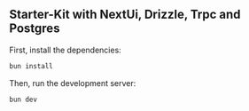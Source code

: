 ## Starter-Kit with NextUi, Drizzle, Trpc and Postgres

First, install the dependencies:

```bash
bun install
```

Then, run the development server:

```bash
bun dev
```
